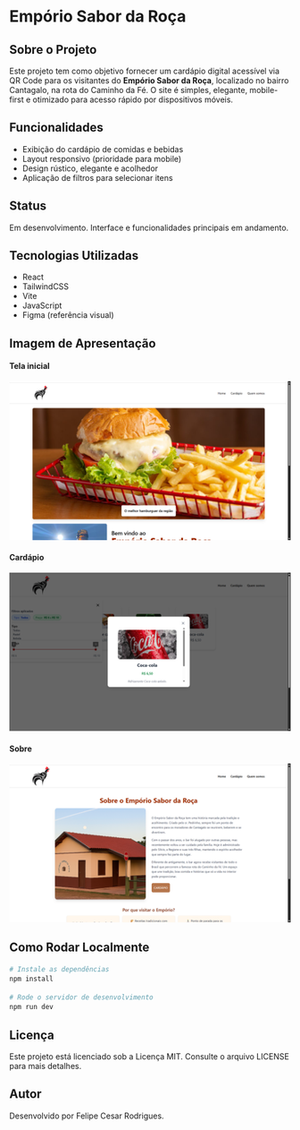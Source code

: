 # Empório Sabor da Roça

## Sobre o Projeto

Este projeto tem como objetivo fornecer um cardápio digital acessível via QR Code para os visitantes do **Empório Sabor da Roça**, localizado no bairro Cantagalo, na rota do Caminho da Fé. O site é simples, elegante, mobile-first e otimizado para acesso rápido por dispositivos móveis.

## Funcionalidades

* Exibição do cardápio de comidas e bebidas
* Layout responsivo (prioridade para mobile)
* Design rústico, elegante e acolhedor
* Aplicação de filtros para selecionar itens

## Status

Em desenvolvimento. Interface e funcionalidades principais em andamento.

## Tecnologias Utilizadas

* React
* TailwindCSS
* Vite
* JavaScript
* Figma (referência visual)

## Imagem de Apresentação

#### Tela inicial
![Preview da página inicial](./image/home.png)

#### Cardápio
![Preview do cardápio](./image/menu.png)

#### Sobre
![Preview do sobre](./image/about.png)

## Como Rodar Localmente

```bash
# Instale as dependências
npm install

# Rode o servidor de desenvolvimento
npm run dev
```

## Licença

Este projeto está licenciado sob a Licença MIT. Consulte o arquivo LICENSE para mais detalhes.

## Autor

Desenvolvido por Felipe Cesar Rodrigues.
